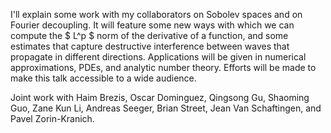 I'll explain some work with my collaborators on Sobolev spaces and on Fourier decoupling. It will feature some new ways with which we can compute the $ L^p $ norm of the derivative of a function, and some estimates that capture destructive interference between waves that propagate in different directions. Applications will be given in numerical approximations, PDEs, and analytic number theory. Efforts will be made to make this talk accessible to a wide audience.

Joint work with Haim Brezis, Oscar Dominguez, Qingsong Gu, Shaoming Guo, Zane Kun Li, Andreas Seeger, Brian Street, Jean Van Schaftingen, and Pavel Zorin-Kranich.